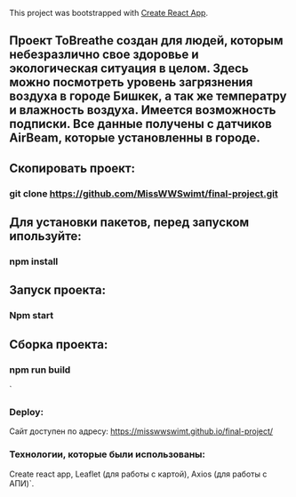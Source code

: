 This project was bootstrapped with [Create React App](https://github.com/facebook/create-react-app).

## Проект ToBreathe создан для людей, которым небезразлично свое здоровье и экологическая ситуация в целом. Здесь можно посмотреть уровень загрязнения воздуха в городе Бишкек, а так же температру и влажность воздуха. Имеется возможность подписки. Все данные получены с датчиков AirBeam, которые установленны в городе.

## Скопировать проект:
### git clone https://github.com/MissWWSwimt/final-project.git

## Для установки пакетов, перед запуском ипользуйте:
### npm install

## Запуск проекта:
### Npm start

## Сборка проекта:
### npm run build


`
### Deploy:
Сайт доступен по адресу: https://misswwswimt.github.io/final-project/

### Технологии, которые были использованы:
Create react app,
Leaflet (для работы с картой),
Axios (для работы с АПИ)`.

